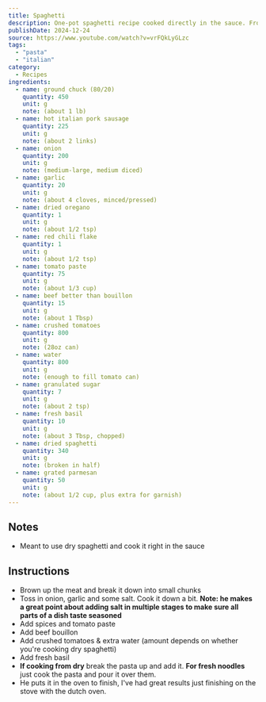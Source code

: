 ```yaml
---
title: Spaghetti
description: One-pot spaghetti recipe cooked directly in the sauce. From Brian Lagerstrom.
publishDate: 2024-12-24
source: https://www.youtube.com/watch?v=vrFQkLyGLzc
tags:
  - "pasta"
  - "italian"
category:
  - Recipes
ingredients:
  - name: ground chuck (80/20)
    quantity: 450
    unit: g
    note: (about 1 lb)
  - name: hot italian pork sausage
    quantity: 225
    unit: g
    note: (about 2 links)
  - name: onion
    quantity: 200
    unit: g
    note: (medium-large, medium diced)
  - name: garlic
    quantity: 20
    unit: g
    note: (about 4 cloves, minced/pressed)
  - name: dried oregano
    quantity: 1
    unit: g
    note: (about 1/2 tsp)
  - name: red chili flake
    quantity: 1
    unit: g
    note: (about 1/2 tsp)
  - name: tomato paste
    quantity: 75
    unit: g
    note: (about 1/3 cup)
  - name: beef better than bouillon
    quantity: 15
    unit: g
    note: (about 1 Tbsp)
  - name: crushed tomatoes
    quantity: 800
    unit: g
    note: (28oz can)
  - name: water
    quantity: 800
    unit: g
    note: (enough to fill tomato can)
  - name: granulated sugar
    quantity: 7
    unit: g
    note: (about 2 tsp)
  - name: fresh basil
    quantity: 10
    unit: g
    note: (about 3 Tbsp, chopped)
  - name: dried spaghetti
    quantity: 340
    unit: g
    note: (broken in half)
  - name: grated parmesan
    quantity: 50
    unit: g
    note: (about 1/2 cup, plus extra for garnish)
---
```


## Notes

- Meant to use dry spaghetti and cook it right in the sauce

## Instructions

- Brown up the meat and break it down into small chunks
- Toss in onion, garlic and some salt. Cook it down a bit. **Note: he makes a great point about adding salt in multiple stages to make sure all parts of a dish taste seasoned**
- Add spices and tomato paste
- Add beef bouillon
- Add crushed tomatoes & extra water (amount depends on whether you're cooking dry spaghetti)
- Add fresh basil
- **If cooking from dry** break the pasta up and add it. **For fresh noodles** just cook the pasta and pour it over them.
- He puts it in the oven to finish, I've had great results just finishing on the stove with the dutch oven.

